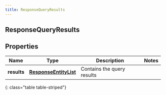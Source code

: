 ```yaml
---
title: ResponseQueryResults
---
```

## ResponseQueryResults


## Properties

| Name | Type | Description | Notes |
| ------------ | ------------- | ------------- | ------------- |
| **results** | <!----><!---->[**ResponseEntityList**](ResponseEntityList.html)<!----> | Contains the query results |  |
{: class="table table-striped"}



